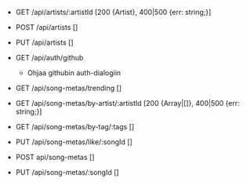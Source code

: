 - GET /api/artists/:artistId
    [200 {Artist},
     400|500 {err: string;}]
- POST /api/artists
    []
- PUT /api/artists
    []

- GET /api/auth/github
    - Ohjaa githubin auth-dialogiin

- GET /api/song-metas/trending
    []
- GET /api/song-metas/by-artist/:artistId
    [200 {Array<Song>|[]},
     400|500 {err: string;}]
- GET /api/song-metas/by-tag/:tags
    []
- PUT /api/song-metas/like/:songId
    []
- POST api/song-metas
    []
- PUT /api/song-metas/:songId
    []